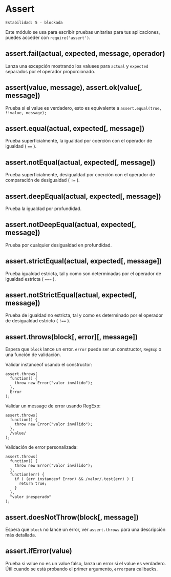 # Assert

    Estabilidad: 5 - blockada

Este módulo se usa para escribir pruebas unitarias para tus aplicaciones, puedes acceder con `require('assert')`.

## assert.fail(actual, expected, message, operador)

Lanza una excepción mostrando los valuees para `actual` y `expected` separados por el operador proporcionado.

## assert(value, message), assert.ok(value[, message])

Prueba si el value es verdadero, esto es equivalente a `assert.equal(true, !!value, message);`

## assert.equal(actual, expected[, message])

Prueba superficialmente, la igualdad por coerción con el operador de igualdad ( `==` ).

## assert.notEqual(actual, expected[, message])

Prueba superficialmente, desigualdad por coerción con el operador de comparación de desigualdad ( `!=` ).

## assert.deepEqual(actual, expected[, message])

Prueba la igualdad por profundidad.

## assert.notDeepEqual(actual, expected[, message])

Prueba por cualquier desigualdad en profundidad.

## assert.strictEqual(actual, expected[, message])

Prueba igualdad estricta, tal y como son determinadas por el operador de igualdad estricta ( `===` ).

## assert.notStrictEqual(actual, expected[, message])

Prueba de igualdad no estricta, tal y como es determinado por el operador de desigualdad estricto ( `!==` ).

## assert.throws(block[, error][, message])

Espera que `block` lance un error. `error` puede ser un constructor, `RegExp` o una función de validación.

Validar instanceof usando el constructor:

    assert.throws(
      function() {
        throw new Error("valor inválido");
      },
      Error
    );

Validar un message de error usando RegExp:

    assert.throws(
      function() {
        throw new Error("valor inválido");
      },
      /value/
    );

Validación de error personalizada:

    assert.throws(
      function() {
        throw new Error("valor inválido");
      },
      function(err) {
        if ( (err instanceof Error) && /valor/.test(err) ) {
          return true;
        }
      },
      "valor inesperado"
    );

## assert.doesNotThrow(block[, message])

Espera que `block` no lance un error, ver `assert.throws` para una descripción más detallada.

## assert.ifError(value)

Prueba si value no es un value falso, lanza un error si el value es verdadero. Útil cuando se está probando el primer argumento, `error`para callbacks.
